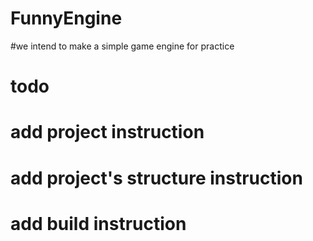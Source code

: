# FunnyEngine
#we intend to make a simple game engine for practice

# todo
# add project instruction
# add project's structure instruction
# add build instruction
